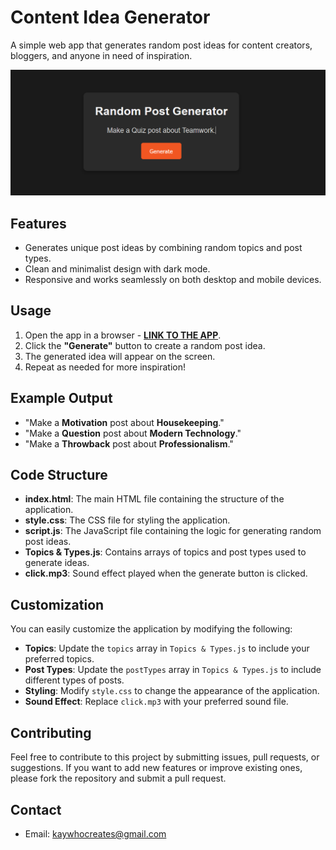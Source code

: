 # Content Idea Generator

A simple web app that generates random post ideas for content creators, bloggers, and anyone in need of inspiration.

[![App Image](Non-App/App%20Image.png)](https://kay-who-codes.github.io/Content-Idea-Generator/)

## Features

- Generates unique post ideas by combining random topics and post types.
- Clean and minimalist design with dark mode.
- Responsive and works seamlessly on both desktop and mobile devices.

## Usage

1. Open the app in a browser - **[LINK TO THE APP](https://kay-who-codes.github.io/Content-Idea-Generator/)**.
2. Click the **"Generate"** button to create a random post idea.
3. The generated idea will appear on the screen.
4. Repeat as needed for more inspiration!

## Example Output

- "Make a **Motivation** post about **Housekeeping**."
- "Make a **Question** post about **Modern Technology**."
- "Make a **Throwback** post about **Professionalism**."

## Code Structure

- **index.html**: The main HTML file containing the structure of the application.
- **style.css**: The CSS file for styling the application.
- **script.js**: The JavaScript file containing the logic for generating random post ideas.
- **Topics & Types.js**: Contains arrays of topics and post types used to generate ideas.
- **click.mp3**: Sound effect played when the generate button is clicked.

## Customization

You can easily customize the application by modifying the following:

- **Topics**: Update the `topics` array in `Topics & Types.js` to include your preferred topics.
- **Post Types**: Update the `postTypes` array in `Topics & Types.js` to include different types of posts.
- **Styling**: Modify `style.css` to change the appearance of the application.
- **Sound Effect**: Replace `click.mp3` with your preferred sound file.

## Contributing

Feel free to contribute to this project by submitting issues, pull requests, or suggestions. If you want to add new features or improve existing ones, please fork the repository and submit a pull request.

## Contact

- Email: [kaywhocreates@gmail.com](mailto:kaywhocreates@gmail.com)
